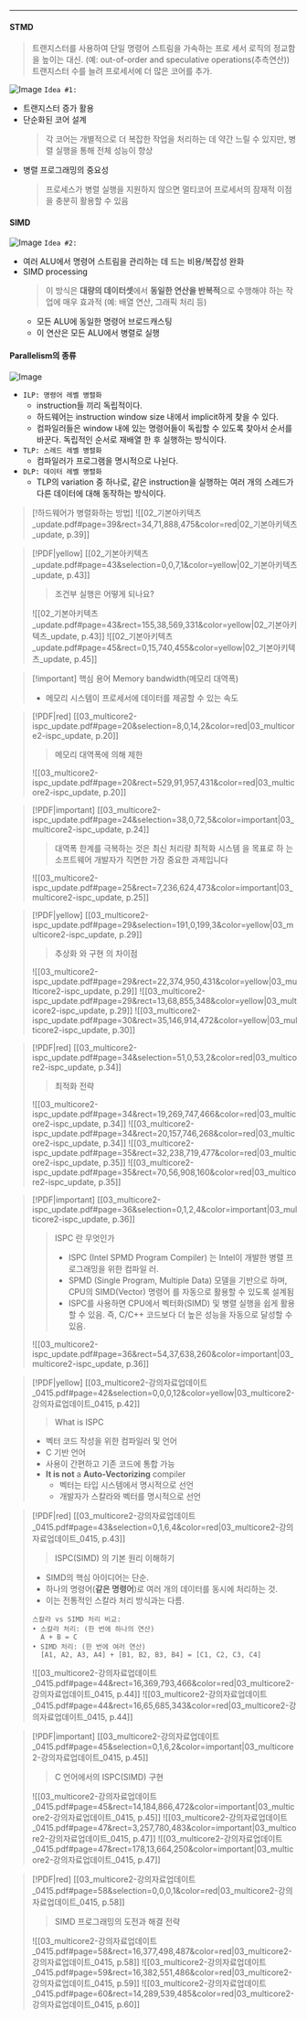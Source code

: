 
---
#### STMD 
>트랜지스터를 사용하여 단일 명령어 스트림을 가속하는 프로 세서 로직의 정교함을 높이는 대신. (예: out-of-order and speculative operations(추측연산)) 트랜지스터 수를 늘려 프로세서에 더 많은 코어를 추가.

![Image](images/Pasted%20image%2020250326124557.png)
`Idea #1:`
- 트랜지스터 증가 활용
- 단순화된 코어 설계
	>각 코어는 개별적으로 더 복잡한 작업을 처리하는 데 약간 느릴 수 있지만, 병렬 실행을 통해 전체 성능이 향상
- 병렬 프로그래밍의 중요성
	>프로세스가 병렬 실행을 지원하지 않으면 멀티코어 프로세서의 잠재적 이점을 충분히 활용할 수 있음

#### SIMD
![Image](images/Pasted%20image%2020250326124513.png)
`Idea #2:`
- 여러 ALU에서 명령어 스트림을 관리하는 데 드는 비용/복잡성 완화
- SIMD processing
	>이 방식은 **대량의 데이터셋**에서 **동일한 연산을 반복적**으로 수행해야 하는 작업에 매우 효과적 (예: 배열 연산, 그래픽 처리 등)
	- 모든 ALU에 동일한 명령어 브로드캐스팅 
	- 이 연산은 모든 ALU에서 병렬로 실행

#### Parallelism의 종류
![Image](images/Pasted%20image%2020250326125902.png)
- `ILP: 명령어 레벨 병렬화`
	- instruction들 끼리 독립적이다.
	- 하드웨어는 instruction window size 내에서 implicit하게 찾을 수 있다.
	- 컴파일러들은 window 내에 있는 명령어들이 독립할 수 있도록 찾아서 순서를 바꾼다. 독립적인 순서로 재배열 한 후 실행하는 방식이다.
- `TLP: 스레드 레벨 병렬화`
	- 컴파일러가 프로그램을 명시적으로 나뉜다.
- `DLP: 데이터 레벨 병렬화`
	- TLP의 variation 중 하나로, 같은 instruction을 실행하는 여러 개의 스레드가 다른 데이터에 대해 동작하는 방식이다.

>[!하드웨어가 병렬화하는 방법]
>![[02_기본아키텍츠_update.pdf#page=39&rect=34,71,888,475&color=red|02_기본아키텍츠_update, p.39]]

> [!PDF|yellow] [[02_기본아키텍츠_update.pdf#page=43&selection=0,0,7,1&color=yellow|02_기본아키텍츠_update, p.43]]
> > 조건부 실행은 어떻게 되나요?
> 
> ![[02_기본아키텍츠_update.pdf#page=43&rect=155,38,569,331&color=yellow|02_기본아키텍츠_update, p.43]]
> ![[02_기본아키텍츠_update.pdf#page=45&rect=0,15,740,455&color=yellow|02_기본아키텍츠_update, p.45]]

>[!important] 핵심 용어
>Memory bandwidth(메모리 대역폭)
>- 메모리 시스템이 프로세서에 데이터를 제공할 수 있는 속도

> [!PDF|red] [[03_multicore2-ispc_update.pdf#page=20&selection=8,0,14,2&color=red|03_multicore2-ispc_update, p.20]]
> > 메모리 대역폭에 의해 제한
> 
> ![[03_multicore2-ispc_update.pdf#page=20&rect=529,91,957,431&color=red|03_multicore2-ispc_update, p.20]]

> [!PDF|important] [[03_multicore2-ispc_update.pdf#page=24&selection=38,0,72,5&color=important|03_multicore2-ispc_update, p.24]]
> > 대역폭 한계를 극복하는 것은 최신 처리량 최적화 시스템 을 목표로 하 는 소프트웨어 개발자가 직면한 가장 중요한 과제입니다
> 
> ![[03_multicore2-ispc_update.pdf#page=25&rect=7,236,624,473&color=important|03_multicore2-ispc_update, p.25]]

> [!PDF|yellow] [[03_multicore2-ispc_update.pdf#page=29&selection=191,0,199,3&color=yellow|03_multicore2-ispc_update, p.29]]
> > 추상화 와 구현 의 차이점
> 
> ![[03_multicore2-ispc_update.pdf#page=29&rect=22,374,950,431&color=yellow|03_multicore2-ispc_update, p.29]]
> ![[03_multicore2-ispc_update.pdf#page=29&rect=13,68,855,348&color=yellow|03_multicore2-ispc_update, p.29]]
> ![[03_multicore2-ispc_update.pdf#page=30&rect=35,146,914,472&color=yellow|03_multicore2-ispc_update, p.30]]

> [!PDF|red] [[03_multicore2-ispc_update.pdf#page=34&selection=51,0,53,2&color=red|03_multicore2-ispc_update, p.34]]
> > 최적화 전략
> 
> ![[03_multicore2-ispc_update.pdf#page=34&rect=19,269,747,466&color=red|03_multicore2-ispc_update, p.34]]
> ![[03_multicore2-ispc_update.pdf#page=34&rect=20,157,746,268&color=red|03_multicore2-ispc_update, p.34]]
> ![[03_multicore2-ispc_update.pdf#page=35&rect=32,238,719,477&color=red|03_multicore2-ispc_update, p.35]]
> ![[03_multicore2-ispc_update.pdf#page=35&rect=70,56,908,160&color=red|03_multicore2-ispc_update, p.35]]

> [!PDF|important] [[03_multicore2-ispc_update.pdf#page=36&selection=0,1,2,4&color=important|03_multicore2-ispc_update, p.36]]
> >  ISPC 란 무엇인가
>>- ISPC (Intel SPMD Program Compiler) 는 Intel이 개발한 병렬 프로그래밍을 위한 컴파일 러. 
>>- SPMD (Single Program, Multiple Data) 모델을 기반으로 하며, CPU의 SIMD(Vector) 명령어 를 자동으로 활용할 수 있도록 설계됨 
>>- ISPC를 사용하면 CPU에서 벡터화(SIMD) 및 병렬 실행을 쉽게 활용할 수 있음. 즉, C/C++ 코드보다 더 높은 성능을 자동으로 달성할 수 있음. 
>>
> ![[03_multicore2-ispc_update.pdf#page=36&rect=54,37,638,260&color=important|03_multicore2-ispc_update, p.36]]

> [!PDF|yellow] [[03_multicore2-강의자료업데이트_0415.pdf#page=42&selection=0,0,0,12&color=yellow|03_multicore2-강의자료업데이트_0415, p.42]]
> > What is ISPC
> 
> - 벡터 코드 작성을 위한 컴파일러 및 언어 
> - C 기반 언어 
> - 사용이 간편하고 기존 코드에 통합 가능 
> - **It is not** a **Auto-Vectorizing** compiler 
> 	-  벡터는 타입 시스템에서 명시적으로 선언 
> 	-  개발자가 스칼라와 벡터를 명시적으로 선언

> [!PDF|red] [[03_multicore2-강의자료업데이트_0415.pdf#page=43&selection=0,1,6,4&color=red|03_multicore2-강의자료업데이트_0415, p.43]]
> > ISPC(SIMD) 의 기본 원리 이해하기
> 
> - SIMD의 핵심 아이디어는 단순. 
> - 하나의 명령어(**같은 명령어**)로 여러 개의 데이터를 동시에 처리하는 것. 
> - 이는 전통적인 스칼라 처리 방식과는 다름.
>```
>스칼라 vs SIMD 처리 비교: 
>• 스칼라 처리: (한 번에 하나의 연산)
>	A + B = C  
>• SIMD 처리: (한 번에 여러 연산)
>	[A1, A2, A3, A4] + [B1, B2, B3, B4] = [C1, C2, C3, C4] 
>```
>![[03_multicore2-강의자료업데이트_0415.pdf#page=44&rect=16,369,793,466&color=red|03_multicore2-강의자료업데이트_0415, p.44]]
>![[03_multicore2-강의자료업데이트_0415.pdf#page=44&rect=16,65,685,343&color=red|03_multicore2-강의자료업데이트_0415, p.44]]

> [!PDF|important] [[03_multicore2-강의자료업데이트_0415.pdf#page=45&selection=0,1,6,2&color=important|03_multicore2-강의자료업데이트_0415, p.45]]
> > C 언어에서의 ISPC(SIMD) 구현
> 
> ![[03_multicore2-강의자료업데이트_0415.pdf#page=45&rect=14,184,866,472&color=important|03_multicore2-강의자료업데이트_0415, p.45]]
> ![[03_multicore2-강의자료업데이트_0415.pdf#page=47&rect=3,257,780,483&color=important|03_multicore2-강의자료업데이트_0415, p.47]]
> ![[03_multicore2-강의자료업데이트_0415.pdf#page=47&rect=178,13,664,250&color=important|03_multicore2-강의자료업데이트_0415, p.47]]

> [!PDF|red] [[03_multicore2-강의자료업데이트_0415.pdf#page=58&selection=0,0,0,1&color=red|03_multicore2-강의자료업데이트_0415, p.58]]
> > SIMD 프로그래밍의 도전과 해결 전략
> 
> ![[03_multicore2-강의자료업데이트_0415.pdf#page=58&rect=16,377,498,487&color=red|03_multicore2-강의자료업데이트_0415, p.58]]
> ![[03_multicore2-강의자료업데이트_0415.pdf#page=59&rect=16,382,551,486&color=red|03_multicore2-강의자료업데이트_0415, p.59]]
> ![[03_multicore2-강의자료업데이트_0415.pdf#page=60&rect=14,289,539,485&color=red|03_multicore2-강의자료업데이트_0415, p.60]]


